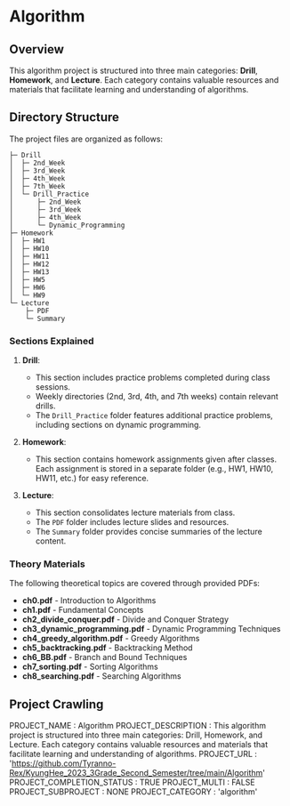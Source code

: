 # Algorithm

## Overview
This algorithm project is structured into three main categories: **Drill**, **Homework**, and **Lecture**. Each category contains valuable resources and materials that facilitate learning and understanding of algorithms.

## Directory Structure

The project files are organized as follows:

```
├─ Drill
│  ├─ 2nd_Week
│  ├─ 3rd_Week
│  ├─ 4th_Week
│  ├─ 7th_Week
│  └─ Drill_Practice
│      ├─ 2nd_Week
│      ├─ 3rd_Week
│      ├─ 4th_Week
│      └─ Dynamic_Programming
├─ Homework
│  ├─ HW1
│  ├─ HW10
│  ├─ HW11
│  ├─ HW12
│  ├─ HW13
│  ├─ HW5
│  ├─ HW6
│  └─ HW9
└─ Lecture
    ├─ PDF
    └─ Summary
```

### Sections Explained

1. **Drill**:
   - This section includes practice problems completed during class sessions. 
   - Weekly directories (2nd, 3rd, 4th, and 7th weeks) contain relevant drills.
   - The `Drill_Practice` folder features additional practice problems, including sections on dynamic programming.

2. **Homework**:
   - This section contains homework assignments given after classes. Each assignment is stored in a separate folder (e.g., HW1, HW10, HW11, etc.) for easy reference.

3. **Lecture**:
   - This section consolidates lecture materials from class.
   - The `PDF` folder includes lecture slides and resources.
   - The `Summary` folder provides concise summaries of the lecture content.

### Theory Materials

The following theoretical topics are covered through provided PDFs:

- **ch0.pdf** - Introduction to Algorithms
- **ch1.pdf** - Fundamental Concepts
- **ch2_divide_conquer.pdf** - Divide and Conquer Strategy
- **ch3_dynamic_programming.pdf** - Dynamic Programming Techniques
- **ch4_greedy_algorithm.pdf** - Greedy Algorithms
- **ch5_backtracking.pdf** - Backtracking Method
- **ch6_BB.pdf** - Branch and Bound Techniques
- **ch7_sorting.pdf** - Sorting Algorithms
- **ch8_searching.pdf** - Searching Algorithms


## Project Crawling

PROJECT_NAME : Algorithm
PROJECT_DESCRIPTION : This algorithm project is structured into three main categories: Drill, Homework, and Lecture. Each category contains valuable resources and materials that facilitate learning and understanding of algorithms.
PROJECT_URL : 'https://github.com/Tyranno-Rex/KyungHee_2023_3Grade_Second_Semester/tree/main/Algorithm'
PROJECT_COMPLETION_STATUS : TRUE
PROJECT_MULTI : FALSE
PROJECT_SUBPROJECT : NONE
PROJECT_CATEGORY : 'algorithm'